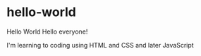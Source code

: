 # hello-world
Hello World
Hello everyone!

I'm learning to coding using HTML and CSS and later JavaScript
